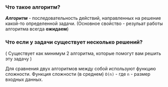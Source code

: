 ### Что такое алгоритм?

***Алгоритм*** - последовательность действий, направленных на решение какой-то определенной задачи. (Основное свойство -
резульат работы алгоритма всегда **ожидаем**)


### Что если у задачи существует несколько решений? 
(
    Существует как минимум 2 алгоритма, которые помогут вам решить эту задачу
)

Для сравнения двух алгоритмов между собой используют функцию сложности.
Функция сложности (в среднем) ```O(n)``` - где ```n``` - размер входных данных.


